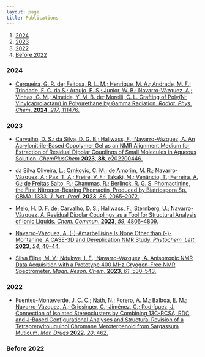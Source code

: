 ```yaml
---
layout: page
title: Publications
---
```


1. [2024](#2024)
2. [2023](#2023)
3. [2022](#2022)
4. [Before 2022](#before2022)
   
### 2024<a name="2024"></a>
* [Cerqueira, G. R. de; Feitosa, R. L. M.; Henrique, M. A.; Andrade, M. F.; Trindade, F. C. da S.; Araujo, E. S.; Junior, W. B.; Navarro-Vázquez, A.; Vinhas, G. M.; Almeida, Y. M. B. de; Morelli, C. L. Grafting of Poly(N-Vinylcaprolactam) in Polyurethane by Gamma Radiation. _Radiat. Phys. Chem_. **2024**, _217_, 111476.](doi.org/10.1016/j.radphyschem.2023.111476)


### 2023<a name="2023"></a>
* [Carvalho, D. S.; da Silva, D. G. B.; Hallwass, F.; Navarro-Vázquez, A. An Acrylonitrile-Based Copolymer Gel as an NMR Alignment Medium for Extraction of Residual Dipolar Couplings of Small Molecules in Aqueous Solution. _ChemPlusChem_ **2023**, __88__, e202200446.](doi.org/10.1002/cplu.202200446)
* [da Silva Oliveira, L.; Crnkovic, C. M.; de Amorim, M. R.; Navarro-Vázquez, A.; Paz, T. A.; Freire, V. F.; Takaki, M.; Venâncio, T.; Ferreira, A. G.; de Freitas Saito, R.; Chammas, R.; Berlinck, R. G. S. Phomactinine, the First Nitrogen-Bearing Phomactin, Produced by Biatriospora Sp. CBMAI 1333. _J. Nat. Prod_. **2023**, _86_, 2065–2072.](https://doi.org/10.1021/acs.jnatprod.3c00383)

* [Melo, H. D. F. de; Carvalho, D. S.; Hallwass, F.; Sternberg, U.; Navarro-Vázquez, A. Residual Dipolar Couplings as a Tool for Structural Analysis of Ionic Liquids. _Chem. Commun_. **2023**, _59_, 4806–4809.](https://doi.org/10.1039/D3CC00929G)


* [Navarro-Vázquez, A. (-)-Amarbellisine Is None Other than (-)-Montanine: A CASE-3D and Dereplication NMR Study. _Phytochem. Lett_. **2023**, _54_, 40–44.](https://doi.org/10.1016/j.phytol.2023.01.011)

* [Silva Elipe, M. V.; Ndukwe, I. E.; Navarro-Vázquez, A. Anisotropic NMR Data Acquisition with a Prototype 400 MHz Cryogen-Free NMR Spectrometer. _Magn. Reson. Chem_. **2023**, _61_, 530–543.](https://doi.org/10.1002/mrc.5380)



### 2022<a name="2022"></a>
* [Fuentes-Monteverde, J. C. C.; Nath, N.; Forero, A. M.; Balboa, E. M.; Navarro-Vázquez, A.; Griesinger, C.; Jiménez, C.; Rodríguez, J. Connection of Isolated Stereoclusters by Combining 13C-RCSA, RDC, and J-Based Configurational Analyses and Structural Revision of a Tetraprenyltoluquinol Chromane Meroterpenoid from Sargassum Muticum. _Mar. Drugs_ **2022**, _20_, 462.](https://doi.org/10.3390/md20070462)

### Before 2022<a name="before2022"></a>


